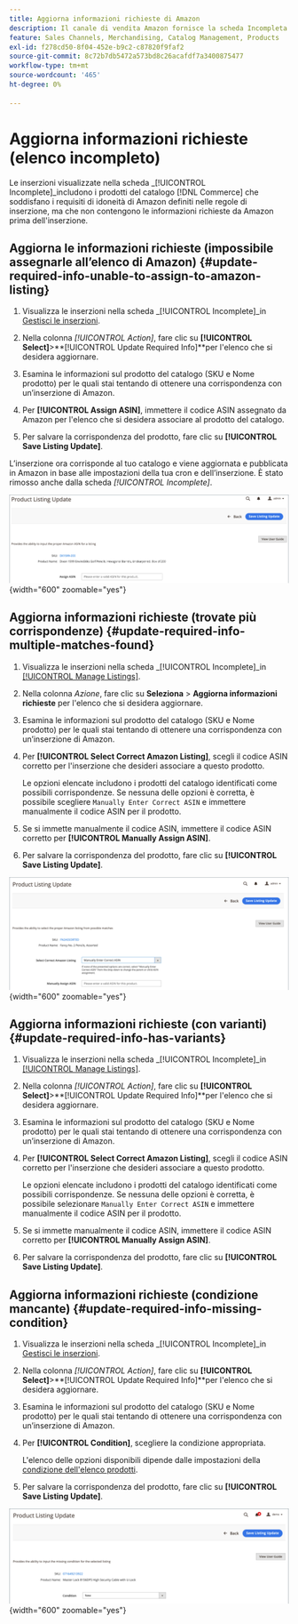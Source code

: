 ```yaml
---
title: Aggiorna informazioni richieste di Amazon
description: Il canale di vendita Amazon fornisce la scheda Incompleta per monitorare i prodotti del catalogo Commerce per i quali mancano le informazioni richieste da Amazon.
feature: Sales Channels, Merchandising, Catalog Management, Products
exl-id: f278cd50-8f04-452e-b9c2-c87820f9faf2
source-git-commit: 8c72b7db5472a573bd8c26acafdf7a3400875477
workflow-type: tm+mt
source-wordcount: '465'
ht-degree: 0%

---
```


# Aggiorna informazioni richieste (elenco incompleto)

Le inserzioni visualizzate nella scheda _[!UICONTROL Incomplete]_includono i prodotti del catalogo [!DNL Commerce] che soddisfano i requisiti di idoneità di Amazon definiti nelle regole di inserzione, ma che non contengono le informazioni richieste da Amazon prima dell&#39;inserzione.

## Aggiorna le informazioni richieste (impossibile assegnarle all’elenco di Amazon) {#update-required-info-unable-to-assign-to-amazon-listing}

1. Visualizza le inserzioni nella scheda _[!UICONTROL Incomplete]_in [Gestisci le inserzioni](./managing-product-listings.md).

1. Nella colonna _[!UICONTROL Action]_, fare clic su **[!UICONTROL Select]**>**[!UICONTROL Update Required Info]**per l&#39;elenco che si desidera aggiornare.

1. Esamina le informazioni sul prodotto del catalogo (SKU e Nome prodotto) per le quali stai tentando di ottenere una corrispondenza con un’inserzione di Amazon.

1. Per **[!UICONTROL Assign ASIN]**, immettere il codice ASIN assegnato da Amazon per l&#39;elenco che si desidera associare al prodotto del catalogo.

1. Per salvare la corrispondenza del prodotto, fare clic su **[!UICONTROL Save Listing Update]**.

L’inserzione ora corrisponde al tuo catalogo e viene aggiornata e pubblicata in Amazon in base alle impostazioni della tua cron e dell’inserzione. È stato rimosso anche dalla scheda _[!UICONTROL Incomplete]_.

![Assegna manualmente ASIN per nessuna corrispondenza di elenco](assets/amazon-listing-update-assign-asin.png){width="600" zoomable="yes"}

## Aggiorna informazioni richieste (trovate più corrispondenze) {#update-required-info-multiple-matches-found}

1. Visualizza le inserzioni nella scheda _[!UICONTROL Incomplete]_in [[!UICONTROL Manage Listings]](./managing-product-listings.md).

1. Nella colonna _Azione_, fare clic su **Seleziona** > **Aggiorna informazioni richieste** per l&#39;elenco che si desidera aggiornare.

1. Esamina le informazioni sul prodotto del catalogo (SKU e Nome prodotto) per le quali stai tentando di ottenere una corrispondenza con un’inserzione di Amazon.

1. Per **[!UICONTROL Select Correct Amazon Listing]**, scegli il codice ASIN corretto per l&#39;inserzione che desideri associare a questo prodotto.

   Le opzioni elencate includono i prodotti del catalogo identificati come possibili corrispondenze. Se nessuna delle opzioni è corretta, è possibile scegliere `Manually Enter Correct ASIN` e immettere manualmente il codice ASIN per il prodotto.

1. Se si immette manualmente il codice ASIN, immettere il codice ASIN corretto per **[!UICONTROL Manually Assign ASIN]**.

1. Per salvare la corrispondenza del prodotto, fare clic su **[!UICONTROL Save Listing Update]**.

![Seleziona manualmente il codice ASIN da più corrispondenze possibili](assets/amazon-listing-update-multiple-matches.png){width="600" zoomable="yes"}

## Aggiorna informazioni richieste (con varianti) {#update-required-info-has-variants}

1. Visualizza le inserzioni nella scheda _[!UICONTROL Incomplete]_in [[!UICONTROL Manage Listings]](./managing-product-listings.md).

1. Nella colonna _[!UICONTROL Action]_, fare clic su **[!UICONTROL Select]**>**[!UICONTROL Update Required Info]**per l&#39;elenco che si desidera aggiornare.

1. Esamina le informazioni sul prodotto del catalogo (SKU e Nome prodotto) per le quali stai tentando di ottenere una corrispondenza con un’inserzione di Amazon.

1. Per **[!UICONTROL Select Correct Amazon Listing]**, scegli il codice ASIN corretto per l&#39;inserzione che desideri associare a questo prodotto.

   Le opzioni elencate includono i prodotti del catalogo identificati come possibili corrispondenze. Se nessuna delle opzioni è corretta, è possibile selezionare `Manually Enter Correct ASIN` e immettere manualmente il codice ASIN per il prodotto.

1. Se si immette manualmente il codice ASIN, immettere il codice ASIN corretto per **[!UICONTROL Manually Assign ASIN]**.

1. Per salvare la corrispondenza del prodotto, fare clic su **[!UICONTROL Save Listing Update]**.

## Aggiorna informazioni richieste (condizione mancante) {#update-required-info-missing-condition}

1. Visualizza le inserzioni nella scheda _[!UICONTROL Incomplete]_in [Gestisci le inserzioni](./managing-product-listings.md).

1. Nella colonna _[!UICONTROL Action]_, fare clic su **[!UICONTROL Select]**>**[!UICONTROL Update Required Info]**per l&#39;elenco che si desidera aggiornare.

1. Esamina le informazioni sul prodotto del catalogo (SKU e Nome prodotto) per le quali stai tentando di ottenere una corrispondenza con un’inserzione di Amazon.

1. Per **[!UICONTROL Condition]**, scegliere la condizione appropriata.

   L&#39;elenco delle opzioni disponibili dipende dalle impostazioni della [condizione dell&#39;elenco prodotti](./product-listing-condition.md).

1. Per salvare la corrispondenza del prodotto, fare clic su **[!UICONTROL Save Listing Update]**.

![Aggiorna manualmente la condizione mancante](assets/amazon-update-listing-missing-condition.png){width="600" zoomable="yes"}
